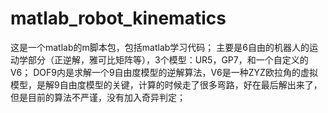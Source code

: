 # matlab_robot_kinematics
 
这是一个matlab的m脚本包，包括matlab学习代码；
主要是6自由的机器人的运动学部分（正逆解，雅可比矩阵等），3个模型：UR5，GP7，和一个自定义的V6；
DOF9内是求解一个9自由度模型的逆解算法，V6是一种ZYZ欧拉角的虚拟模型，是解9自由度模型的关键，计算的时候走了很多弯路，好在最后解出来了，但是目前的算法不严谨，没有加入奇异判定；



